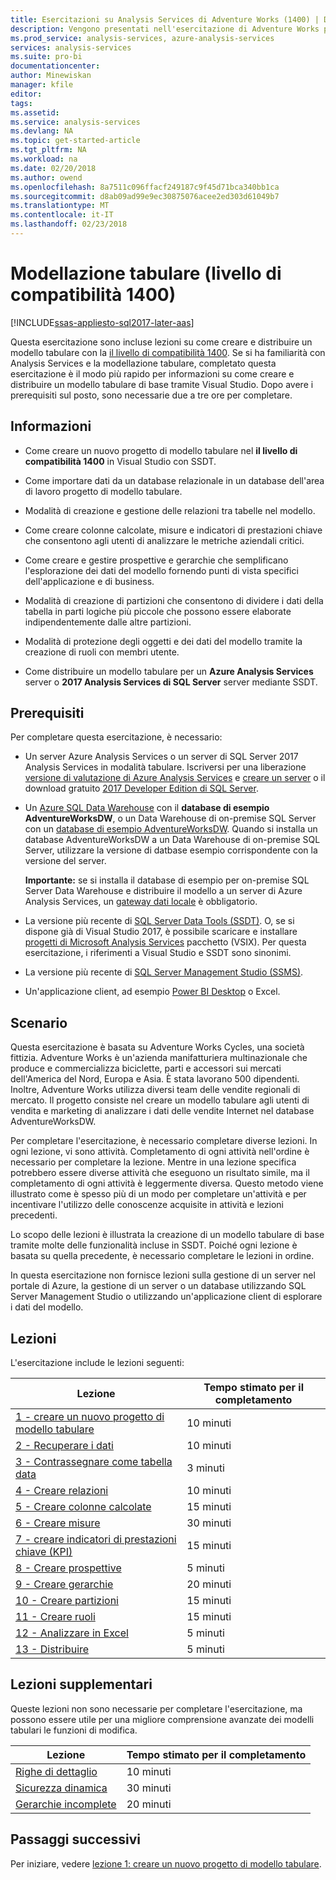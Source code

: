 ```yaml
---
title: Esercitazioni su Analysis Services di Adventure Works (1400) | Documenti Microsoft
description: Vengono presentati nell'esercitazione di Adventure Works per Analysis Services
ms.prod_service: analysis-services, azure-analysis-services
services: analysis-services
ms.suite: pro-bi
documentationcenter: 
author: Minewiskan
manager: kfile
editor: 
tags: 
ms.assetid: 
ms.service: analysis-services
ms.devlang: NA
ms.topic: get-started-article
ms.tgt_pltfrm: NA
ms.workload: na
ms.date: 02/20/2018
ms.author: owend
ms.openlocfilehash: 8a7511c096ffacf249187c9f45d71bca340bb1ca
ms.sourcegitcommit: d8ab09ad99e9ec30875076acee2ed303d61049b7
ms.translationtype: MT
ms.contentlocale: it-IT
ms.lasthandoff: 02/23/2018
---
```

# <a name="tabular-modeling-1400-compatibility-level"></a>Modellazione tabulare (livello di compatibilità 1400)

[!INCLUDE[ssas-appliesto-sql2017-later-aas](../../includes/ssas-appliesto-sql2017-later-aas.md)]

Questa esercitazione sono incluse lezioni su come creare e distribuire un modello tabulare con la [il livello di compatibilità 1400](../tabular-models/compatibility-level-for-tabular-models-in-analysis-services.md). Se si ha familiarità con Analysis Services e la modellazione tabulare, completato questa esercitazione è il modo più rapido per informazioni su come creare e distribuire un modello tabulare di base tramite Visual Studio. Dopo avere i prerequisiti sul posto, sono necessarie due a tre ore per completare.  
  
## <a name="what-you-learn"></a>Informazioni   
  
-   Come creare un nuovo progetto di modello tabulare nel **il livello di compatibilità 1400** in Visual Studio con SSDT.
  
-   Come importare dati da un database relazionale in un database dell'area di lavoro progetto di modello tabulare.  
  
-   Modalità di creazione e gestione delle relazioni tra tabelle nel modello.  
  
-   Come creare colonne calcolate, misure e indicatori di prestazioni chiave che consentono agli utenti di analizzare le metriche aziendali critici.  
  
-   Come creare e gestire prospettive e gerarchie che semplificano l'esplorazione dei dati del modello fornendo punti di vista specifici dell'applicazione e di business.  
  
-   Modalità di creazione di partizioni che consentono di dividere i dati della tabella in parti logiche più piccole che possono essere elaborate indipendentemente dalle altre partizioni.  
  
-   Modalità di protezione degli oggetti e dei dati del modello tramite la creazione di ruoli con membri utente.  
  
-   Come distribuire un modello tabulare per un **Azure Analysis Services** server o **2017 Analysis Services di SQL Server** server mediante SSDT.  
  
## <a name="prerequisites"></a>Prerequisiti  

Per completare questa esercitazione, è necessario:  
  
-   Un server Azure Analysis Services o un server di SQL Server 2017 Analysis Services in modalità tabulare. Iscriversi per una liberazione [versione di valutazione di Azure Analysis Services](https://azure.microsoft.com/services/analysis-services/) e [creare un server](https://docs.microsoft.com/azure/analysis-services/analysis-services-create-server) o il download gratuito [2017 Developer Edition di SQL Server](https://www.microsoft.com/sql-server/sql-server-downloads).

-   Un [Azure SQL Data Warehouse](https://docs.microsoft.com/azure/sql-data-warehouse/create-data-warehouse-portal) con il **database di esempio AdventureWorksDW**, o un Data Warehouse di on-premise SQL Server con un [database di esempio AdventureWorksDW](https://github.com/Microsoft/sql-server-samples/releases/tag/adventureworks). Quando si installa un database AdventureWorksDW a un Data Warehouse di on-premise SQL Server, utilizzare la versione di datbase esempio corrispondente con la versione del server. 

    **Importante:** se si installa il database di esempio per on-premise SQL Server Data Warehouse e distribuire il modello a un server di Azure Analysis Services, un [gateway dati locale](https://docs.microsoft.com/azure/analysis-services/analysis-services-gateway) è obbligatorio.

-   La versione più recente di [SQL Server Data Tools (SSDT)](https://msdn.microsoft.com/library/mt204009.aspx). O, se si dispone già di Visual Studio 2017, è possibile scaricare e installare [progetti di Microsoft Analysis Services](https://marketplace.visualstudio.com/items?itemName=ProBITools.MicrosoftAnalysisServicesModelingProjects) pacchetto (VSIX). Per questa esercitazione, i riferimenti a Visual Studio e SSDT sono sinonimi. 

-   La versione più recente di [SQL Server Management Studio (SSMS)](https://docs.microsoft.com/sql/ssms/download-sql-server-management-studio-ssms).    

-   Un'applicazione client, ad esempio [Power BI Desktop](https://powerbi.microsoft.com/desktop/) o Excel. 

## <a name="scenario"></a>Scenario  

Questa esercitazione è basata su Adventure Works Cycles, una società fittizia. Adventure Works è un'azienda manifatturiera multinazionale che produce e commercializza biciclette, parti e accessori sui mercati dell'America del Nord, Europa e Asia. È stata lavorano 500 dipendenti. Inoltre, Adventure Works utilizza diversi team delle vendite regionali di mercato. Il progetto consiste nel creare un modello tabulare agli utenti di vendita e marketing di analizzare i dati delle vendite Internet nel database AdventureWorksDW.  
  
Per completare l'esercitazione, è necessario completare diverse lezioni. In ogni lezione, vi sono attività. Completamento di ogni attività nell'ordine è necessario per completare la lezione. Mentre in una lezione specifica potrebbero essere diverse attività che eseguono un risultato simile, ma il completamento di ogni attività è leggermente diversa. Questo metodo viene illustrato come è spesso più di un modo per completare un'attività e per incentivare l'utilizzo delle conoscenze acquisite in attività e lezioni precedenti.  
  
Lo scopo delle lezioni è illustrata la creazione di un modello tabulare di base tramite molte delle funzionalità incluse in SSDT. Poiché ogni lezione è basata su quella precedente, è necessario completare le lezioni in ordine.
  
In questa esercitazione non fornisce lezioni sulla gestione di un server nel portale di Azure, la gestione di un server o un database utilizzando SQL Server Management Studio o utilizzando un'applicazione client di esplorare i dati del modello. 


## <a name="lessons"></a>Lezioni  

L'esercitazione include le lezioni seguenti:  
  
|Lezione|Tempo stimato per il completamento|  
|----------|------------------------------|  
|[1 - creare un nuovo progetto di modello tabulare](../tutorial-tabular-1400/as-lesson-1-create-a-new-tabular-model-project.md)|10 minuti|  
|[2 - Recuperare i dati](../tutorial-tabular-1400/as-lesson-2-get-data.md)|10 minuti|  
|[3 - Contrassegnare come tabella data](../tutorial-tabular-1400/as-lesson-3-mark-as-date-table.md)|3 minuti|  
|[4 - Creare relazioni](../tutorial-tabular-1400/as-lesson-4-create-relationships.md)|10 minuti|  
|[5 - Creare colonne calcolate](../tutorial-tabular-1400/as-lesson-5-create-calculated-columns.md)|15 minuti|
|[6 - Creare misure](../tutorial-tabular-1400/as-lesson-6-create-measures.md)|30 minuti|  
|[7 - creare indicatori di prestazioni chiave (KPI)](../tutorial-tabular-1400/as-lesson-7-create-key-performance-indicators.md)|15 minuti|  
|[8 - Creare prospettive](../tutorial-tabular-1400/as-lesson-8-create-perspectives.md)|5 minuti|  
|[9 - Creare gerarchie](../tutorial-tabular-1400/as-lesson-9-create-hierarchies.md)|20 minuti|  
|[10 - Creare partizioni](../tutorial-tabular-1400/as-lesson-10-create-partitions.md)|15 minuti|  
|[11 - Creare ruoli](../tutorial-tabular-1400/as-lesson-11-create-roles.md)|15 minuti|  
|[12 - Analizzare in Excel](../tutorial-tabular-1400/as-lesson-12-analyze-in-excel.md)|5 minuti| 
|[13 - Distribuire](../tutorial-tabular-1400/as-lesson-13-deploy.md)|5 minuti|  
  
## <a name="supplemental-lessons"></a>Lezioni supplementari  

Queste lezioni non sono necessarie per completare l'esercitazione, ma possono essere utile per una migliore comprensione avanzate dei modelli tabulari le funzioni di modifica.  
  
|Lezione|Tempo stimato per il completamento|  
|----------|------------------------------|  
|[Righe di dettaglio](../tutorial-tabular-1400/as-supplemental-lesson-detail-rows.md)|10 minuti|
|[Sicurezza dinamica](../tutorial-tabular-1400/as-supplemental-lesson-dynamic-security.md)|30 minuti|
|[Gerarchie incomplete](../tutorial-tabular-1400/as-supplemental-lesson-ragged-hierarchies.md)|20 minuti| 

  
## <a name="next-steps"></a>Passaggi successivi  

Per iniziare, vedere [lezione 1: creare un nuovo progetto di modello tabulare](../tutorial-tabular-1400/as-lesson-1-create-a-new-tabular-model-project.md).  
  
  
  

